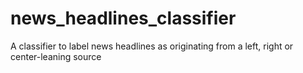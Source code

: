 # news_headlines_classifier
A classifier to label news headlines as originating from a left, right or center-leaning source
